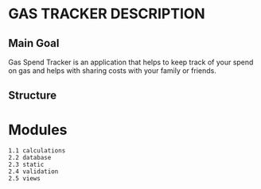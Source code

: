 # GAS TRACKER DESCRIPTION

## Main Goal
Gas Spend Tracker is an application that helps to keep track of your spend on gas and helps with sharing costs with your family or friends.


## Structure
# Modules
    1.1 calculations
    2.2 database
    2.3 static
    2.4 validation
    2.5 views